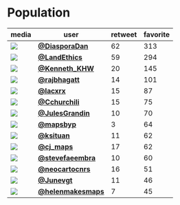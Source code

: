 # Population

| media                                               | user                                           |   retweet |   favorite |
|-----------------------------------------------------|------------------------------------------------|-----------|------------|
| ![](http://pbs.twimg.com/media/EnQzzKKW4AE3nKv.jpg) | **[@DiasporaDan](https://t.co/yrRrjJ6U7k)**    |        62 |        313 |
| ![](http://pbs.twimg.com/media/EnRcFWqWMAIpqOg.jpg) | **[@LandEthics](https://t.co/rqhTtJmGDs)**     |        59 |        294 |
| ![](http://pbs.twimg.com/media/EnRuQ-GVQAY40hn.jpg) | **[@Kenneth_KHW](https://t.co/AWwboLGp7M)**    |        20 |        145 |
| ![](http://pbs.twimg.com/media/EnRswBNVEAEqBmu.jpg) | **[@rajbhagatt](https://t.co/exlUo0wIFm)**     |        14 |        101 |
| ![](http://pbs.twimg.com/media/EnP4SPoXEAAP3J4.jpg) | **[@lacxrx](https://t.co/psnswDbCnh)**         |        15 |         87 |
| ![](http://pbs.twimg.com/media/EnSAwb5XEAgOG2u.jpg) | **[@Cchurchili](https://t.co/uUpLrf468n)**     |        15 |         75 |
| ![](http://pbs.twimg.com/media/Em7m0Q0XcAEJky9.png) | **[@JulesGrandin](https://t.co/eAfdn5Hic0)**   |        10 |         70 |
| ![](http://pbs.twimg.com/media/EnQjfXGXYAEcCoM.jpg) | **[@mapsbyp](https://t.co/LN6Oqv8sqI)**        |         3 |         64 |
| ![](http://pbs.twimg.com/media/EnQIytqUcAEqCn9.jpg) | **[@ksituan](https://t.co/9CdnGHfSFH)**        |        11 |         62 |
| ![](http://pbs.twimg.com/media/EnRCk1cW8AAEetH.jpg) | **[@cj_maps](https://t.co/G1v8eivXVe)**        |        17 |         62 |
| ![](http://pbs.twimg.com/media/EnQd-PMW4AIoZkN.jpg) | **[@stevefaeembra](https://t.co/vQhDDZtfqB)**  |        10 |         60 |
| ![](http://pbs.twimg.com/media/EnQJewXW8AIBc7K.png) | **[@neocartocnrs](https://t.co/PDxp1iLuoJ)**   |        16 |         51 |
| ![](http://pbs.twimg.com/media/EnQKQJAXUAE0lIo.jpg) | **[@Junevgt](https://t.co/Zv8XL0EOi5)**        |        11 |         46 |
| ![](http://pbs.twimg.com/media/EnSoL4uXYAQdJGL.jpg) | **[@helenmakesmaps](https://t.co/x2fVA6okzQ)** |         7 |         45 |
 
